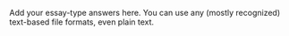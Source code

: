 Add your essay-type answers here. You can use any (mostly recognized) text-based file formats, even plain text.
